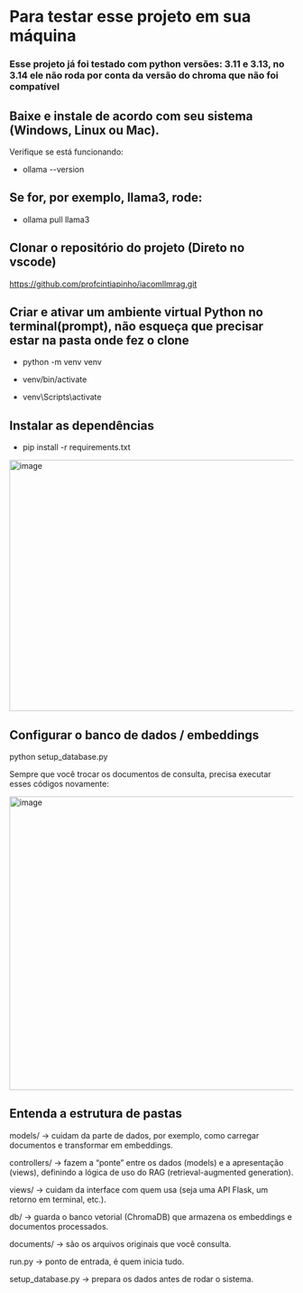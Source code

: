 # Para testar esse projeto em sua máquina
### Esse projeto já foi testado com python versões: 3.11 e 3.13, no 3.14 ele não roda por conta da versão do chroma que não foi compatível

## Baixe e instale de acordo com seu sistema (Windows, Linux ou Mac).

Verifique se está funcionando:

* ollama --version

## Se for, por exemplo, llama3, rode:

* ollama pull llama3

## Clonar o repositório do projeto (Direto no vscode)

https://github.com/profcintiapinho/iacomllmrag.git

## Criar e ativar um ambiente virtual Python no terminal(prompt), não esqueça que precisar estar na pasta onde fez o clone

* python -m venv venv

* venv/bin/activate   

* venv\Scripts\activate

## Instalar as dependências

* pip install -r requirements.txt

<img width="639" height="445" alt="image" src="https://github.com/user-attachments/assets/61e153f8-72d6-4a96-a28e-5f0567292d4c" />

## Configurar o banco de dados / embeddings

python setup_database.py

Sempre que você trocar os documentos de consulta, precisa executar esses códigos novamente:

<img width="962" height="520" alt="image" src="https://github.com/user-attachments/assets/b6631cee-8531-4c28-a820-6be9287bae12" />

## Entenda a estrutura de pastas

models/ → cuidam da parte de dados, por exemplo, como carregar documentos e transformar em embeddings.

controllers/ → fazem a “ponte” entre os dados (models) e a apresentação (views), definindo a lógica de uso do RAG (retrieval-augmented generation).

views/ → cuidam da interface com quem usa (seja uma API Flask, um retorno em terminal, etc.).

db/ → guarda o banco vetorial (ChromaDB) que armazena os embeddings e documentos processados.

documents/ → são os arquivos originais que você consulta.

run.py → ponto de entrada, é quem inicia tudo.

setup_database.py → prepara os dados antes de rodar o sistema.




